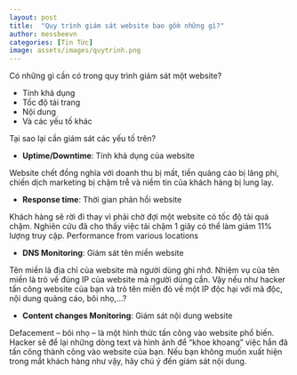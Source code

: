 ```yaml
---
layout: post
title:  "Quy trình giám sát website bao gồm những gì?"
author: messbeevn
categories: [Tin Tức]
image: assets/images/quytrinh.png
---
```

Có những gì cần có trong quy trình giám sát một website?

- Tính khả dụng
- Tốc độ tải trang
- Nội dung
- Và các yếu tố khác

Tại sao lại cần giám sát các yếu tố trên?

- **Uptime/Downtime**: Tính khả dụng của website

Website chết đồng nghĩa với doanh thu bị mất, tiền quảng cáo bị lãng phí, chiến dịch marketing bị chậm trễ và niềm tin của khách hàng bị lung lay.

- **Response time**: Thời gian phản hồi website

Khách hàng sẽ rời đi thay vì phải chờ đợi một website có tốc độ tải quá chậm. Nghiên cứu đã cho thấy việc tải chậm 1 giây có thể làm giảm 11% lượng truy cập.
Performance from various locations

- **DNS Monitoring**: Giám sát tên miền website

Tên miền là địa chỉ của website mà người dùng ghi nhớ. Nhiệm vụ của tên miền là trỏ về đúng IP của website mà người dùng cần. Vậy nếu như hacker tấn công website của bạn và trỏ tên miền đó về một IP độc hại với mã độc, nội dung quảng cáo, bôi nhọ,…?

- **Content changes Monitoring**: Giám sát nội dung website

Defacement – bôi nhọ – là một hình thức tấn công vào website phổ biến. Hacker sẽ để lại những dòng text và hình ảnh để “khoe khoang” việc hắn đã tấn công thành công vào website của bạn. Nếu bạn không muốn xuất hiện trong mắt khách hàng như vậy, hãy chú ý đến giám sát nội dung. 

